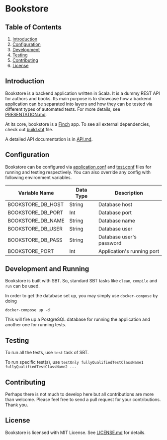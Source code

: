 # Bookstore

## Table of Contents

1. [Introduction](#introduction)
2. [Configuration](#configuration)
3. [Development](#development)
4. [Testing](#testing)
5. [Contributing](#contributing)
6. [License](#license)

## Introduction

Bookstore is a backend application written in Scala. It is a dummy REST API for authors and books. Its main purpose is to showcase how a backend application can be separated into layers and how they can be tested via different types of automated tests. For more details, see [PRESENTATION.md](PRESENTATION.md).

At its core, bookstore is a [Finch](<https://github.com/finagle/finch>) app. To see all external dependencies, check out [build.sbt](build.sbt) file.

A detailed API documentation is in [API.md](API.md).

## Configuration

Bookstore can be configured via [application.conf](src/main/resources/application.conf) and [test.conf](src/test/resources/test.conf) files for running and testing respectively. You can also override any config with following environment variables.

| Variable Name     | Data Type | Description                |
| ----------------- | --------- | -------------------------- |
| BOOKSTORE_DB_HOST | String    | Database host              |
| BOOKSTORE_DB_PORT | Int       | Database port              |
| BOOKSTORE_DB_NAME | String    | Database name              |
| BOOKSTORE_DB_USER | String    | Database user              |
| BOOKSTORE_DB_PASS | String    | Database user's password   |
| BOOKSTORE_PORT    | Int       | Application's running port |

## Development and Running

Bookstore is built with SBT. So, standard SBT tasks like `clean`, `compile` and `run` can be used.

In order to get the database set up, you may simply use `docker-compose` by doing

```docker-compose up -d```

This will fire up a PostgreSQL database for running the application and another one for running tests.

## Testing

To run all the tests, use `test` task of SBT.

To run specific test(s), use `testOnly fullyQualifiedTestClassName1 fullyQualifiedTestClassName2 ...`

## Contributing

Perhaps there is not much to develop here but all contributions are more than welcome. Please feel free to send a pull request for your contributions. Thank you.

## License

Bookstore is licensed with MIT License. See [LICENSE.md](LICENSE.md) for details.


